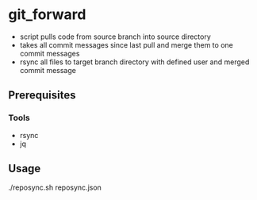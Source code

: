 # git_forward

* script pulls code from source branch into source directory
* takes all commit messages since last pull and merge them to one commit messages
* rsync all files to target branch directory with defined user and merged commit message

## Prerequisites

### Tools

* rsync
* jq

## Usage

./reposync.sh reposync.json
